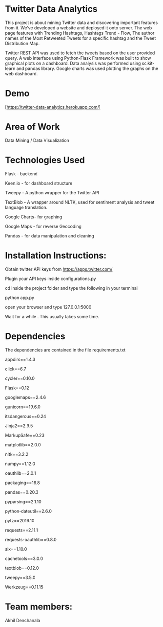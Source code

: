 # Twitter Data Analytics
This project is about mining Twitter data and discovering important features from it. We’ve developed a website and deployed it 
onto  server. The web page features with Trending Hashtags, Hashtags Trend - Flow, The author names of the Most Retweeted Tweets 
for a specific hashtag and the Tweet Distribution Map.

Twitter REST API was used to fetch the tweets based on the user provided query.
A web interface using Python-Flask Framework was built to show graphical plots on a dashboard.
Data analysis was performed using scikit-learn and pandas library.
Google charts was used plotting the graphs on the web dashboard.

# Demo 
[https://twitter-data-analytics.herokuapp.com/]

# Area of Work
Data Mining / Data Visualization
# Technologies Used
Flask - backend

Keen.io - for dashboard structure

Tweepy - A python wrapper for the Twitter API

TextBlob - A wrapper around NLTK, used for sentiment analysis and tweet language translation.

Google Charts- for graphing

Google Maps - for reverse Geocoding

Pandas - for data manipulation and cleaning

# Installation Instructions:

Obtain twitter API keys from https://apps.twitter.com/

Plugin your API keys inside configurations.py

cd inside the project folder and type the following in your terminal

python app.py

open your browser and type 127.0.0.1:5000

Wait for a while . This usually takes some time.

# Dependencies

The dependencies are contained in the file requirements.txt

appdirs==1.4.3

click==6.7

cycler==0.10.0

Flask==0.12

googlemaps==2.4.6

gunicorn==19.6.0

itsdangerous==0.24

Jinja2==2.9.5

MarkupSafe==0.23

matplotlib==2.0.0

nltk==3.2.2

numpy==1.12.0

oauthlib==2.0.1

packaging==16.8

pandas==0.20.3

pyparsing==2.1.10

python-dateutil==2.6.0

pytz==2016.10

requests==2.11.1

requests-oauthlib==0.8.0

six==1.10.0

cachetools==3.0.0

textblob==0.12.0

tweepy==3.5.0

Werkzeug==0.11.15

# Team members:
Akhil Denchanala
